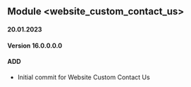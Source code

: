 ## Module <website_custom_contact_us>

#### 20.01.2023
#### Version 16.0.0.0.0
#### ADD

- Initial commit for Website Custom Contact Us